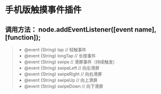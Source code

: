手机版触摸事件插件
===========

**调用方法**：
node.addEventListener([event name], [function]);
-
> - @event {String} tap                // 轻触事件
> - @event {String} longTap            // 长按事件
> - @event {String} swipe              // 滑屏事件（持续触发）
> - @event {String} swipeLeft          // 向左滑屏
> - @event {String} swipeRight         // 向右滑屏
> - @event {String} swipeUp            // 向上滑屏
> - @event {String} swipeDown          // 向下滑屏